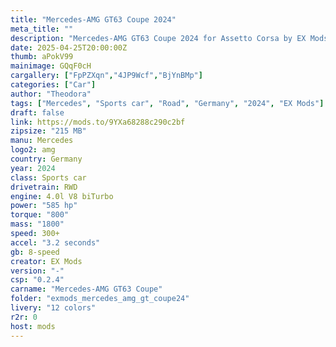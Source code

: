 ```yaml
---
title: "Mercedes-AMG GT63 Coupe 2024"
meta_title: ""
description: "Mercedes-AMG GT63 Coupe 2024 for Assetto Corsa by EX Mods"
date: 2025-04-25T20:00:00Z
thumb: aPokV99
mainimage: GQqF0cH
cargallery: ["FpPZXqn","4JP9Wcf","BjYnBMp"]
categories: ["Car"]
author: "Theodora"
tags: ["Mercedes", "Sports car", "Road", "Germany", "2024", "EX Mods"]
draft: false
link: https://mods.to/9YXa68288c290c2bf
zipsize: "215 MB"
manu: Mercedes
logo2: amg
country: Germany
year: 2024
class: Sports car
drivetrain: RWD
engine: 4.0l V8 biTurbo
power: "585 hp"
torque: "800"
mass: "1800"
speed: 300+
accel: "3.2 seconds"
gb: 8-speed
creator: EX Mods
version: "-"
csp: "0.2.4"
carname: "Mercedes-AMG GT63 Coupe"
folder: "exmods_mercedes_amg_gt_coupe24"
livery: "12 colors"
r2r: 0
host: mods
---
```

